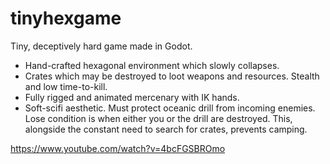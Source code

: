 # tinyhexgame

Tiny, deceptively hard game made in Godot.

- Hand-crafted hexagonal environment which slowly collapses.
- Crates which may be destroyed to loot weapons and resources. Stealth and low time-to-kill.
- Fully rigged and animated mercenary with IK hands.
- Soft-scifi aesthetic. Must protect oceanic drill from incoming enemies. Lose condition is when either you or the drill are destroyed. This, alongside the constant need to search for crates, prevents camping.

https://www.youtube.com/watch?v=4bcFGSBROmo
